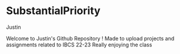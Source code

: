 # SubstantialPriority
Justin

Welcome to Justin's Github Repository !
Made to upload projects and assignments related to IBCS 22-23
Really enjoying the class
